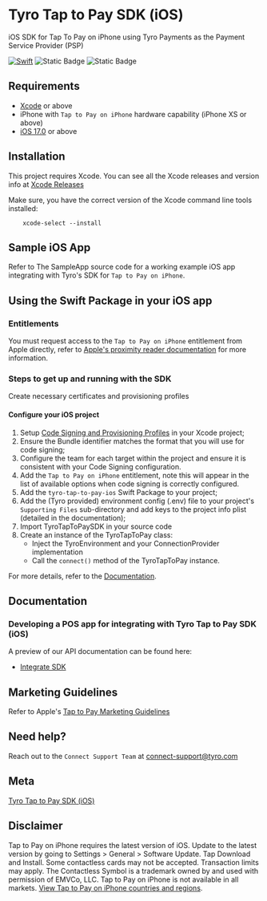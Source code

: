 # Tyro Tap to Pay SDK (iOS)

iOS SDK for Tap To Pay on iPhone using Tyro Payments as the Payment Service Provider (PSP)

[![Swift](https://img.shields.io/badge/Swift-5.10-blue?style=flat-squre)](https://swift.org)
![Static Badge](https://img.shields.io/badge/iOS-17.0+-purple)
![Static Badge](https://img.shields.io/badge/Xcode-15.3+-green)
<!-- [![License][license-image]][license-url] -->

## Requirements

- [Xcode](https://xcodereleases.com/?scope=release) or above
- iPhone with `Tap to Pay on iPhone` hardware capability (iPhone XS or above)
- [iOS 17.0][min-ios-version] or above

## Installation

This project requires Xcode.
You can see all the Xcode releases and version info at [Xcode Releases](https://xcodereleases.com/?scope=release)

Make sure, you have the correct version of the Xcode command line tools installed:

```shell
    xcode-select --install
```

## Sample iOS App

Refer to The SampleApp source code for a working example iOS app integrating with Tyro's SDK for `Tap to Pay on iPhone`.

## Using the Swift Package in your iOS app

### Entitlements

You must request access to the `Tap to Pay on iPhone` entitlement from Apple directly, refer to [Apple's proximity reader documentation](https://developer.apple.com/documentation/proximityreader/setting-up-the-entitlement-for-tap-to-pay-on-iphone) for more information.

### Steps to get up and running with the SDK

Create necessary certificates and provisioning profiles

#### Configure your iOS project

1. Setup [Code Signing and Provisioning Profiles](https://help.apple.com/xcode/mac/11.4/index.html?localePath=en.lproj#/dev3a05256b8) in your Xcode project;
2. Ensure the Bundle identifier matches the format that you will use for code signing;
3. Configure the team for each target within the project and ensure it is consistent with your Code Signing configuration.
4. Add the `Tap to Pay on iPhone` entitlement, note this will appear in the list of available options when code signing is correctly configured.
5. Add the `tyro-tap-to-pay-ios` Swift Package to your project;
6. Add the (Tyro provided) environment config (.env) file to your project's `Supporting Files` sub-directory and add keys to the project info plist (detailed in the documentation);
7. Import TyroTapToPaySDK in your source code
8. Create an instance of the TyroTapToPay class:
   - Inject the TyroEnvironment and your ConnectionProvider implementation
   - Call the `connect()` method of the TyroTapToPay instance.

For more details, refer to the [Documentation](https://preview.redoc.ly/tyro-connect/pla-5831/pos/tap-to-pay/iphone/get-started/).

## Documentation

### Developing a POS app for integrating with Tyro Tap to Pay SDK (iOS)

A preview of our API documentation can be found here:

- [Integrate SDK](https://preview.redoc.ly/tyro-connect/pla-5831/pos/tap-to-pay/iphone/integrate-sdk/)

## Marketing Guidelines

Refer to Apple's [Tap to Pay Marketing Guidelines]

## Need help?

Reach out to the `Connect Support Team` at [connect-support@tyro.com](mailto:connect-support@tyro.com)

## Meta

[Tyro Tap to Pay SDK (iOS)][repo-url]

## Disclaimer

Tap to Pay on iPhone requires the latest version of iOS. Update to the latest version by going to Settings > General > Software Update. Tap Download and Install. Some contactless cards may not be accepted. Transaction limits may apply. The Contactless Symbol is a trademark owned by and used with permission of EMVCo, LLC. Tap to Pay on iPhone is not available in all markets. [View Tap to Pay on iPhone countries and regions](https://developer.apple.com/tap-to-pay/regions/).

[repo-url]:https://github.com/tyro/tyro-tap-to-pay-sdk-ios (Tyro Tap to Pay SDK iOS GitHub Repository)
[Tap to Pay Marketing Guidelines]:https://developer.apple.com/tap-to-pay/marketing-guidelines/
[min-ios-version]: https://developer.apple.com/documentation/ios-ipados-release-notes/ios-ipados-17-release-notes (iOS 17.0)
